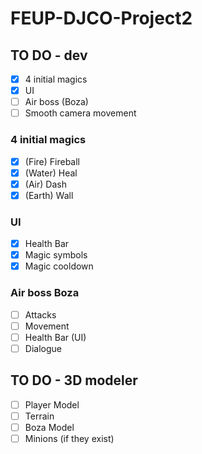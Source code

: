 # FEUP-DJCO-Project2

## TO DO - dev
- [x] 4 initial magics
- [x] UI
- [ ] Air boss (Boza)
- [ ] Smooth camera movement

### 4 initial magics
- [x] (Fire) Fireball
- [x] (Water) Heal
- [x] (Air) Dash
- [x] (Earth) Wall

### UI
- [x] Health Bar
- [x] Magic symbols
- [x] Magic cooldown

### Air boss Boza
- [ ] Attacks
- [ ] Movement
- [ ] Health Bar (UI)
- [ ] Dialogue

## TO DO - 3D modeler
- [ ] Player Model
- [ ] Terrain
- [ ] Boza Model
- [ ] Minions (if they exist)
